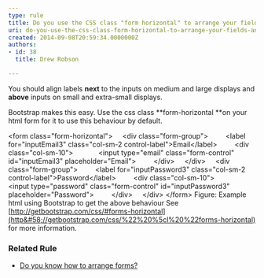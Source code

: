 ```yaml
---
type: rule
title: Do you use the CSS class "form horizontal" to arrange your fields and labels?
uri: do-you-use-the-css-class-form-horizontal-to-arrange-your-fields-and-labels
created: 2014-09-08T20:59:34.0000000Z
authors:
- id: 38
  title: Drew Robson

---
```


 
You should align labels **next** to the inputs on medium and large displays and **above** inputs on small and extra-small displays.
 
​Bootstrap makes this easy. Use the css class     **form-horizontal **on your html form for it to use this behaviour by default.​

&lt;form class="form-horizontal"&gt;
    &lt;div class="form-group"&gt;
        &lt;label for="inputEmail3" class="col-sm-2 control-label"&gt;Email&lt;/label&gt;
        &lt;div class="col-sm-10"&gt;
            &lt;input type="email" class="form-control" id="inputEmail3" placeholder="Email"&gt;
        &lt;/div&gt;
    &lt;/div&gt;
    &lt;div class="form-group"&gt;
        &lt;label for="inputPassword3" class="col-sm-2 control-label"&gt;Password&lt;/label&gt;
        &lt;div class="col-sm-10"&gt;
            &lt;input type="password" class="form-control" id="inputPassword3" placeholder="Password"&gt;
        &lt;/div&gt;
    &lt;/div&gt;
&lt;/form&gt;​
Figure: Example html using Bootstrap to get the above behaviour
See     [http://getbootstrap.com/css/#forms-horizontal](http&#58;//getbootstrap.com/css/%22%20%5cl%20%22forms-horizontal) for more information.​

### Related Rule



- [Do you know how to arrange forms?​​​](/WebSites/RulesToBetterWebsitesLayout/Pages/how-to-arrange-forms.aspx)



